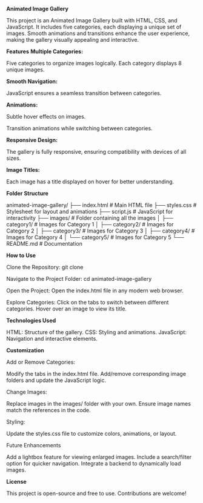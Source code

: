 **Animated Image Gallery**

This project is an Animated Image Gallery built with HTML, CSS, and JavaScript. It includes five categories, each displaying a unique set of images. Smooth animations and transitions enhance the user experience, making the gallery visually appealing and interactive.

**Features**
**Multiple Categories:**

Five categories to organize images logically.
Each category displays 8 unique images.

**Smooth Navigation:**

JavaScript ensures a seamless transition between categories.

**Animations:**

Subtle hover effects on images.

Transition animations while switching between categories.

**Responsive Design:**

The gallery is fully responsive, ensuring compatibility with devices of all sizes.

**Image Titles:**

Each image has a title displayed on hover for better understanding.

**Folder Structure**

animated-image-gallery/
├── index.html       # Main HTML file
├── styles.css       # Stylesheet for layout and animations
├── script.js        # JavaScript for interactivity
├── images/          # Folder containing all the images
│   ├── category1/   # Images for Category 1
│   ├── category2/   # Images for Category 2
│   ├── category3/   # Images for Category 3
│   ├── category4/   # Images for Category 4
│   └── category5/   # Images for Category 5
└── README.md        # Documentation

**How to Use**

Clone the Repository:
git clone <repository-link>

Navigate to the Project Folder:
cd animated-image-gallery

Open the Project:
Open the index.html file in any modern web browser.

Explore Categories:
Click on the tabs to switch between different categories. Hover over an image to view its title.

**Technologies Used**

HTML: Structure of the gallery.
CSS: Styling and animations.
JavaScript: Navigation and interactive elements.

**Customization**

Add or Remove Categories:

Modify the tabs in the index.html file.
Add/remove corresponding image folders and update the JavaScript logic.

Change Images:

Replace images in the images/ folder with your own.
Ensure image names match the references in the code.

Styling:

Update the styles.css file to customize colors, animations, or layout.

Future Enhancements

Add a lightbox feature for viewing enlarged images.
Include a search/filter option for quicker navigation.
Integrate a backend to dynamically load images.

**License**

This project is open-source and free to use. Contributions are welcome!

